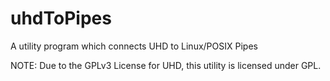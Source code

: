 # uhdToPipes
A utility program which connects UHD to Linux/POSIX Pipes

NOTE: Due to the GPLv3 License for UHD, this utility is licensed under GPL.
